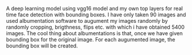 A deep learning model using vgg16 model and my own top layers for real time face detection with bounding boxes. I have only taken 90 images and used albumentation software to augument my images randomly by randomly cropping, brigthness, flips etc. with which i have obtained 5400 images. The cool thing about albumentations is that, once we have given bounding box for the original image. For each augumented image, the bounding box will be created. 
